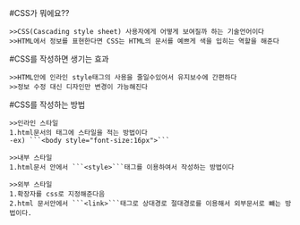 #CSS가 뭐에요??

    >>CSS(Cascading style sheet) 사용자에게 어떻게 보여질까 하는 기술언어이다
    >>HTML에서 정보를 표현한다면 CSS는 HTML의 문서를 예쁘게 색을 입히는 역할을 해준다
    
#CSS를 작성하면 생기는 효과

    >>HTML안에 인라인 style태그의 사용을 줄일수있어서 유지보수에 간편하다
    >>정보 수정 대신 디자인만 변경이 가능해진다
    
#CSS를 작성하는 방법

    >>인라인 스타일
    1.html문서의 태그에 스타일을 적는 방법이다
    -ex) ```<body style="font-size:16px">```
    
    >>내부 스타일
    1.html문서 안에서 ```<style>```태그를 이용하여서 작성하는 방법이다
    
    >>외부 스타일
    1.확장자를 css로 지정해준다음 
    2.html 문서안에서 ```<link>```태그로 상대경로 절대경로를 이용해서 외부문서로 뺴는 방법이다.